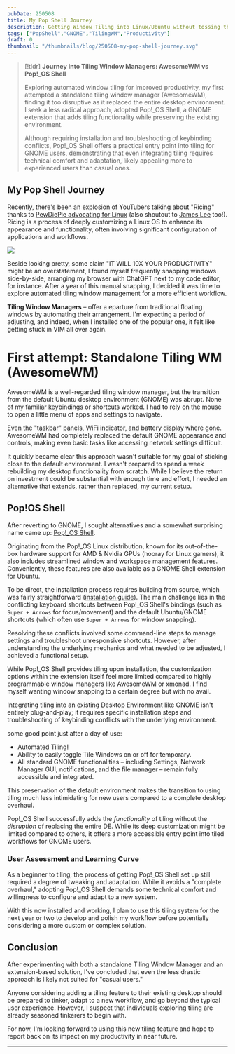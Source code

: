 ```yaml
---
pubDate: 250508
title: My Pop Shell Journey
description: Getting Window Tiling into Linux/Ubuntu without tossing the whole broth out the window. A developer beginner guide on installing and how does it fare.
tags: ["PopShell","GNOME","TilingWM","Productivity"]
draft: 0
thumbnail: "/thumbnails/blog/250508-my-pop-shell-journey.svg" 
---
```



> [!tldr] **Journey into Tiling Window Managers: AwesomeWM vs Pop!\_OS Shell**
> 
> Exploring automated window tiling for improved productivity, my first attempted a standalone tiling window manager (AwesomeWM), finding it too disruptive as it replaced the entire desktop environment. I seek a less radical approach, adopted Pop!\_OS Shell, a GNOME extension that adds tiling functionality while preserving the existing environment. 
> 
> Although requiring installation and troubleshooting of keybinding conflicts, Pop!\_OS Shell offers a practical entry point into tiling for GNOME users, demonstrating that even integrating tiling requires technical comfort and adaptation, likely appealing more to experienced users than casual ones.

## My Pop Shell Journey

Recently, there's been an explosion of YouTubers talking about "Ricing" thanks to [PewDiePie advocating for Linux](https://www.youtube.com/watch?v=pVI_smLgTY0) (also shoutout to [James Lee](https://www.youtube.com/watch?v=lm51xZHZI6g) too!). Ricing is a process of deeply customizing a Linux OS to enhance its appearance and functionality, often involving significant configuration of applications and workflows.

![](/_assets/images/blog/wheez.png)

Beside looking pretty, some claim "IT WILL 10X YOUR PRODUCTIVITY" might be an overstatement, I found myself frequently snapping windows side-by-side, arranging my browser with ChatGPT next to my code editor, for instance. After a year of this manual snapping, I decided it was time to explore automated tiling window management for a more efficient workflow.

**Tiling Window Managers** – offer a eparture from traditional floating windows by automating their arrangement. I'm expecting a period of adjusting, and indeed, when I installed one of the popular one, it felt like getting stuck in VIM all over again. 

# First attempt: Standalone Tiling WM (AwesomeWM)


AwesomeWM is a well-regarded tiling window manager, but the transition from the default Ubuntu desktop environment (GNOME) was abrupt. None of my familiar keybindings or shortcuts worked. I had to rely on the mouse to open a little menu of apps and settings to navigate.

Even the "taskbar" panels, WiFi indicator, and battery display where gone. AwesomeWM had completely replaced the default GNOME appearance and controls, making even basic tasks like accessing network settings difficult.

It quickly became clear this approach wasn't suitable for my goal of sticking close to the default environment. I wasn't prepared to spend a week rebuilding my desktop functionality from scratch. While I believe the return on investment could be substantial with enough time and effort, I needed an alternative that extends, rather than replaced, my current setup.

## Pop!OS Shell

After reverting to GNOME, I sought alternatives and a somewhat surprising name came up: [Pop!\_OS Shell](https://github.com/pop-os/shell).

Originating from the Pop!\_OS Linux distribution, known for its out-of-the-box hardware support for AMD & Nvidia GPUs (hooray for Linux gamers), it also includes streamlined window and workspace management features. Conveniently, these features are also available as a GNOME Shell extension for Ubuntu.

To be direct, the installation process requires building from source, which was fairly straightforward ([installation guide](https://support.system76.com/articles/pop-shell/)). The main challenge lies in the conflicting keyboard shortcuts between Pop!\_OS Shell's bindings (such as `Super + Arrows` for focus/movement) and the default Ubuntu/GNOME shortcuts (which often use `Super + Arrows` for window snapping).

Resolving these conflicts involved some command-line steps to manage settings and troubleshoot unresponsive shortcuts. However, after understanding the underlying mechanics and what needed to be adjusted, I achieved a functional setup.

While Pop!\_OS Shell provides tiling upon installation, the customization options within the extension itself feel more limited compared to highly programmable window managers like AwesomeWM or xmonad. I find myself wanting window snapping to a certain degree but with no avail.

Integrating tiling into an existing Desktop Environment like GNOME isn't entirely plug-and-play; it requires specific installation steps and troubleshooting of keybinding conflicts with the underlying environment.

some good point just after a day of use:

- Automated Tiling!
- Ability to easily toggle Tile Windows on or off for temporary.
- All standard GNOME functionalities – including Settings, Network Manager GUI, notifications, and the file manager – remain fully accessible and integrated.

This preservation of the default environment makes the transition to using tiling much less intimidating for new users compared to a complete desktop overhaul.

Pop!\_OS Shell successfully adds the *functionality* of tiling without the *disruption* of replacing the entire DE. While its deep customization might be limited compared to others, it offers a more accessible entry point into tiled workflows for GNOME users.

### User Assessment and Learning Curve

As a beginner to tiling, the process of getting Pop!\_OS Shell set up still required a degree of tweaking and adaptation. While it avoids a "complete overhaul," adopting Pop!\_OS Shell demands some technical comfort and willingness to configure and adapt to a new system.

With this now installed and working, I plan to use this tiling system for the next year or two to develop and polish my workflow before potentially considering a more custom or complex solution.

## Conclusion

After experimenting with both a standalone Tiling Window Manager and an extension-based solution, I've concluded that even the less drastic approach is likely not suited for "casual users."

Anyone considering adding a tiling feature to their existing desktop should be prepared to tinker, adapt to a new workflow, and go beyond the typical user experience. However, I suspect that individuals exploring tiling are already seasoned tinkerers to begin with.

For now, I'm looking forward to using this new tiling feature and hope to report back on its impact on my productivity in near future.

---

[^1]: [[250508-Pop_OS Shell - Tiling for GNOME]]
[^2]:[[250509-My Pop Shell Journey - Exploring Tiling Window Managers]]